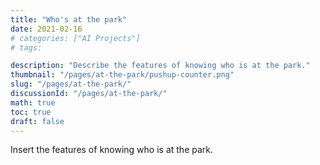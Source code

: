 ```yaml
---
title: "Who's at the park"
date: 2021-02-16
# categories: ["AI Projects"]
# tags:

description: "Describe the features of knowing who is at the park."
thumbnail: "/pages/at-the-park/pushup-counter.png"
slug: "/pages/at-the-park/"
discussionId: "/pages/at-the-park/"
math: true
toc: true
draft: false
---
```

Insert the features of knowing who is at the park.